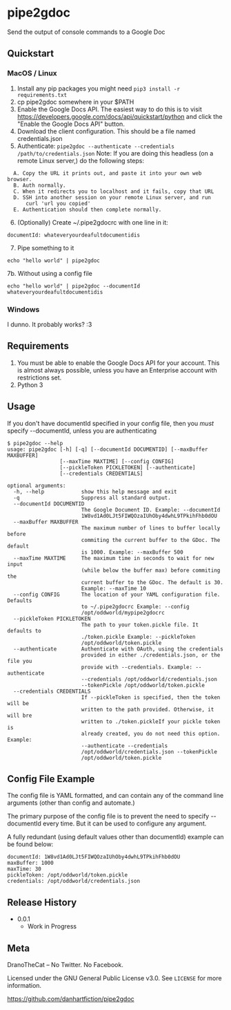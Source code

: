# pipe2gdoc
Send the output of console commands to a Google Doc

## Quickstart
### MacOS / Linux
1. Install any pip packages you might need
```pip3 install -r requirements.txt```
2. cp pipe2gdoc somewhere in your $PATH
3. Enable the Google Docs API.  The easiest way to do this is to visit https://developers.google.com/docs/api/quickstart/python and click the "Enable the Google Docs API" button.
4. Download the client configuration.  This should be a file named credentials.json
5. Authenticate:
```pipe2gdoc --authenticate --credentials /path/to/credentials.json```
Note:  If you are doing this headless (on a remote Linux server,) do the following steps:
```
  A. Copy the URL it prints out, and paste it into your own web browser.
  B. Auth normally.
  C. When it redirects you to localhost and it fails, copy that URL
  D. SSH into another session on your remote Linux server, and run
      curl 'url you copied'
  E. Authentication should then complete normally.
```

6. (Optionally) Create ~/.pipe2gdocrc with one line in it:
```
documentId: whateveryourdeafultdocumentidis
```
7. Pipe something to it
```
echo "hello world" | pipe2gdoc
```
7b. Without using a config file
```
echo "hello world" | pipe2gdoc --documentId whateveryourdeafultdocumentidis
```
### Windows
I dunno.  It probably works?  :3

## Requirements
1. You must be able to enable the Google Docs API for your account.  This is almost always possible, unless you have an Enterprise account with restrictions set.
2. Python 3

## Usage
If you don't have documentId specified in your config file, then you *must* specify --documentId, unless you are authenticating

```
$ pipe2gdoc --help
usage: pipe2gdoc [-h] [-q] [--documentId DOCUMENTID] [--maxBuffer MAXBUFFER]
                 [--maxTime MAXTIME] [--config CONFIG]
                 [--pickleToken PICKLETOKEN] [--authenticate]
                 [--credentials CREDENTIALS]

optional arguments:
  -h, --help            show this help message and exit
  -q                    Suppress all standard output.
  --documentId DOCUMENTID
                        The Google Document ID. Example: --documentId
                        1W8vd1Ad0LJt5FIWQOzaIUhOby4dwhL9TPkihFhb0dOU
  --maxBuffer MAXBUFFER
                        The maximum number of lines to buffer locally before
                        commiting the current buffer to the GDoc. The default
                        is 1000. Example: --maxBuffer 500
  --maxTime MAXTIME     The maximum time in seconds to wait for new input
                        (while below the buffer max) before commiting the
                        current buffer to the GDoc. The default is 30.
                        Example: --maxTime 10
  --config CONFIG       The location of your YAML configuration file. Defaults
                        to ~/.pipe2gdocrc Example: --config
                        /opt/oddworld/mypipe2gdocrc
  --pickleToken PICKLETOKEN
                        The path to your token.pickle file. It defaults to
                        ./token.pickle Example: --pickleToken
                        /opt/oddworld/token.pickle
  --authenticate        Authenticate with OAuth, using the credentials
                        provided in either ./credentials.json, or the file you
                        provide with --credentials. Example: --authenticate
                        --credentials /opt/oddworld/credentials.json
                        --tokenPickle /opt/oddworld/token.pickle
  --credentials CREDENTIALS
                        If --pickleToken is specified, then the token will be
                        written to the path provided. Otherwise, it will bre
                        written to ./token.pickleIf your pickle token is
                        already created, you do not need this option. Example:
                        --authenticate --credentials
                        /opt/oddworld/credentials.json --tokenPickle
                        /opt/oddworld/token.pickle
```

## Config File Example
The config file is YAML formatted, and can contain any of the command line arguments (other than config and automate.)

The primary purpose of the config file is to prevent the need to specify --documentId every time.  But it can be used to configure any argument.

A fully redundant (using default values other than documentId) example can be found below:
```
documentId: 1W8vd1Ad0LJt5FIWQOzaIUhOby4dwhL9TPkihFhb0dOU
maxBuffer: 1000
maxTime: 30
pickleToken: /opt/oddworld/token.pickle
credentials: /opt/oddworld/credentials.json
```

## Release History

* 0.0.1
    * Work in Progress

## Meta

DranoTheCat – No Twitter.  No Facebook.  

Licensed under the GNU General Public License v3.0. See ``LICENSE`` for more information.

https://github.com/danhartfiction/pipe2gdoc
